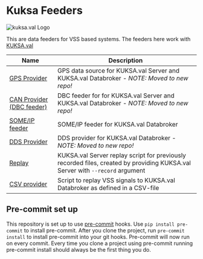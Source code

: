 # Kuksa Feeders
![kuksa.val Logo](./doc/img/logo.png)

This are data feeders for VSS based systems. The feeders here work with [KUKSA.val](https://github.com/eclipse/kuksa.val)

Name | Description
---- | -----------
[GPS Provider](https://github.com/eclipse-kuksa/kuksa-gps-provider)        | GPS data source for KUKSA.val Server and KUKSA.val Databroker *- NOTE: Moved to new repo!*
[CAN Provider (DBC feeder)](https://github.com/eclipse-kuksa/kuksa-can-provider)        | DBC feeder for for KUKSA.val Server and KUKSA.val Databroker *- NOTE: Moved to new repo!*
[SOME/IP feeder](./someip2val) | SOME/IP feeder for KUKSA.val Databroker
[DDS Provider](https://github.com/eclipse-kuksa/kuksa-dds-provider)      | DDS provider for KUKSA.val Databroker *- NOTE: Moved to new repo!*
[Replay](./replay)             | KUKSA.val Server replay script for previously recorded files, created by providing KUKSA.val Server with `--record` argument
[CSV provider](./csv_provider) | Script to replay VSS signals to KUKSA.val Databroker as defined in a CSV-file

## Pre-commit set up
This repository is set up to use [pre-commit](https://pre-commit.com/) hooks.
Use `pip install pre-commit` to install pre-commit.
After you clone the project, run `pre-commit install` to install pre-commit into your git hooks.
Pre-commit will now run on every commit.
Every time you clone a project using pre-commit running pre-commit install should always be the first thing you do.
